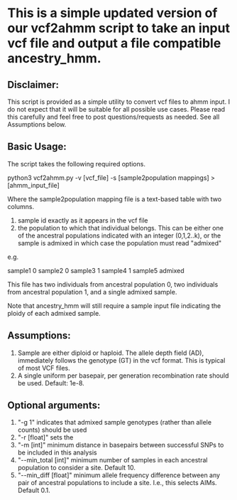 # This is a simple updated version of our vcf2ahmm script to take an input vcf file and output a file compatible ancestry_hmm. 

## Disclaimer:

This script is provided as a simple utility to convert vcf files to ahmm input. I do not expect that it will be suitable for all possible use cases. Please read this carefully and feel free to post questions/requests as needed. See all Assumptions below. 

## Basic Usage:

The script takes the following required options.

python3 vcf2ahmm.py -v [vcf_file] -s [sample2population mappings] > [ahmm_input_file] 

Where the sample2population mapping file is a text-based table with two columns. 

1. sample id exactly as it appears in the vcf file
2. the population to which that individual belongs. This can be either one of the ancestral populations indicated with an integer (0,1,2..k), or the sample is admixed in which case the population must read "admixed"

e.g. 

sample1	0
sample2	0
sample3 1
sample4 1
sample5 admixed

This file has two individuals from ancestral population 0, two individuals from ancestral population 1, and a single admixed sample.

Note that ancestry_hmm will still require a sample input file indicating the ploidy of each admixed sample. 

## Assumptions:

1. Sample are either diploid or haploid. The allele depth field (AD), immediately follows the genotype (GT) in the vcf format. This is typical of most VCF files. 
2. A single uniform per basepair, per generation recombination rate should be used. Default: 1e-8. 

## Optional arguments:

1. "-g 1" indicates that admixed sample genotypes (rather than allele counts) should be used
2. "-r [float]" sets the 
3. "-m [int]" minimum distance in basepairs between successful SNPs to be included in this analysis 
4. "--min_total [int]" minimum number of samples in each ancestral population to consider a site. Default 10. 
5. "--min_diff [float]" minimum allele frequency difference between any pair of ancestral populations to include a site. I.e., this selects AIMs. Default 0.1. 
